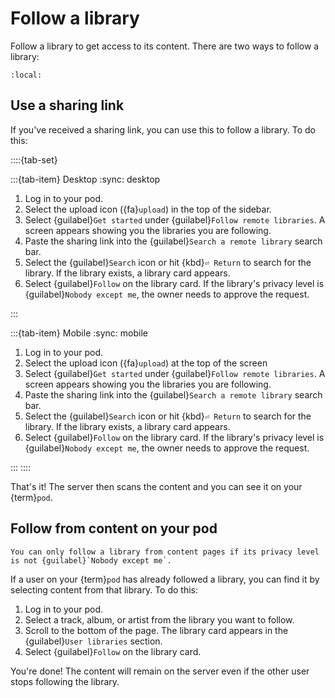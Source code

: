 # Follow a library

Follow a library to get access to its content. There are two ways to follow a library:

```{contents}
:local:
```

## Use a sharing link

If you've received a sharing link, you can use this to follow a library. To do this:

::::{tab-set}

:::{tab-item} Desktop
:sync: desktop

1. Log in to your pod.
2. Select the upload icon ({fa}`upload`) in the top of the sidebar.
3. Select {guilabel}`Get started` under {guilabel}`Follow remote libraries`. A screen appears showing you the libraries you are following.
4. Paste the sharing link into the {guilabel}`Search a remote library` search bar.
5. Select the {guilabel}`Search` icon or hit {kbd}`⏎ Return` to search for the library. If the library exists, a library card appears.
6. Select {guilabel}`Follow` on the library card. If the library's privacy level is {guilabel}`Nobody except me`, the owner needs to approve the request.

:::

:::{tab-item} Mobile
:sync: mobile

1. Log in to your pod.
2. Select the upload icon ({fa}`upload`) at the top of the screen
3. Select {guilabel}`Get started` under {guilabel}`Follow remote libraries`. A screen appears showing you the libraries you are following.
4. Paste the sharing link into the {guilabel}`Search a remote library` search bar.
5. Select the {guilabel}`Search` icon or hit {kbd}`⏎ Return` to search for the library. If the library exists, a library card appears.
6. Select {guilabel}`Follow` on the library card. If the library's privacy level is {guilabel}`Nobody except me`, the owner needs to approve the request.

:::
::::

That's it! The server then scans the content and you can see it on your {term}`pod`.

## Follow from content on your pod

```{note}
You can only follow a library from content pages if its privacy level is not {guilabel}`Nobody except me`.
```

If a user on your {term}`pod` has already followed a library, you can find it by selecting content from that library. To do this:

1. Log in to your pod.
2. Select a track, album, or artist from the library you want to follow.
3. Scroll to the bottom of the page. The library card appears in the {guilabel}`User libraries` section.
4. Select {guilabel}`Follow` on the library card.

You're done! The content will remain on the server even if the other user stops following the library.
